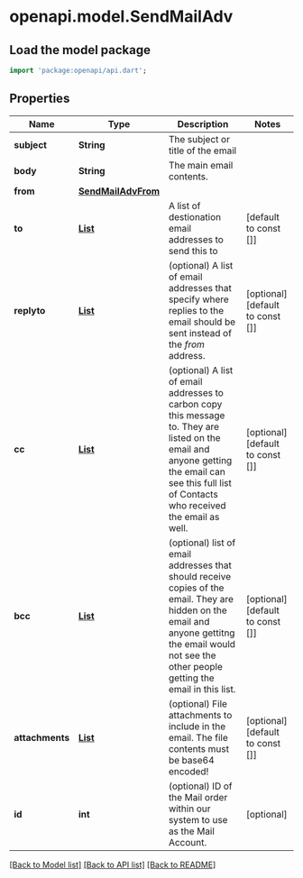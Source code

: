 # openapi.model.SendMailAdv

## Load the model package
```dart
import 'package:openapi/api.dart';
```

## Properties
Name | Type | Description | Notes
------------ | ------------- | ------------- | -------------
**subject** | **String** | The subject or title of the email | 
**body** | **String** | The main email contents. | 
**from** | [**SendMailAdvFrom**](SendMailAdvFrom.md) |  | 
**to** | [**List<SendMailAdvToInner>**](SendMailAdvToInner.md) | A list of destionation email addresses to send this to | [default to const []]
**replyto** | [**List<SendMailAdvReplytoInner>**](SendMailAdvReplytoInner.md) | (optional) A list of email addresses that specify where replies to the email should be sent instead of the _from_ address. | [optional] [default to const []]
**cc** | [**List<SendMailAdvCcInner>**](SendMailAdvCcInner.md) | (optional) A list of email addresses to carbon copy this message to.  They are listed on the email and anyone getting the email can see this full list of Contacts who received the email as well. | [optional] [default to const []]
**bcc** | [**List<SendMailAdvBccInner>**](SendMailAdvBccInner.md) | (optional) list of email addresses that should receive copies of the email.  They are hidden on the email and anyone gettitng the email would not see the other people getting the email in this list. | [optional] [default to const []]
**attachments** | [**List<SendMailAdvAttachmentsInner>**](SendMailAdvAttachmentsInner.md) | (optional) File attachments to include in the email.  The file contents must be base64 encoded! | [optional] [default to const []]
**id** | **int** | (optional)  ID of the Mail order within our system to use as the Mail Account. | [optional] 

[[Back to Model list]](../README.md#documentation-for-models) [[Back to API list]](../README.md#documentation-for-api-endpoints) [[Back to README]](../README.md)


